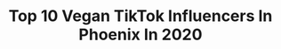 ---
title: Top 10 Vegan TikTok Influencers In Phoenix In 2020
description: >-
  Find top vegan TikTok influencers in Phoenix in 2020. Most popular hashtags: #duet #selfcare #cleanbeauty #react.
platform: TikTok
profiles:
  - username: "innbeauty_project"
    fullname: >-
      INNBEAUTY PROJECT 
    location: "United States"
    followers: 8526
    engagement: 1853
    commentsToLikes: 0.141452
    id: ck8w2d7zn4wth0j78jubk8dd8
    verified: false
    hashtags: "#eyemasks, #clearskin, #lipglaze, #texture"
  - username: "hauslabs"
    fullname: >-
      HausLabs
    location: "United States"
    followers: 4182
    engagement: 1585
    commentsToLikes: 0.086008
    id: ckac76eomekkt0i78ry8pbsgj
    verified: true
    hashtags: "#chooseone, #beforeandafter, #makeupchallenges, #beautyroutine"
  - username: "milkmakeup"
    fullname: >-
      milkmakeup
    location: "United States"
    followers: 263782
    engagement: 2225
    commentsToLikes: 0.018826
    id: ck8hsc9v1co0q0j78la0fymc5
    verified: true
    hashtags: "#tiktokearthday, #team420, #earthchallenge, #kushlipglaze"
  - username: "findingjayreace"
    fullname: >-
      🤴🏽Jꪖꪗ Rꫀꪖᥴꫀ 🌱
    location: "United States"
    followers: 7116
    engagement: 1410
    commentsToLikes: 0.268393
    id: ck9skqa1ua13n0j78xb4nidzv
    verified: false
    hashtags: "#footloose, #foodie, #parentsoftiktok, #veganfood"
  - username: "nolimit_zombie"
    fullname: >-
      😈🏀🥇🤟🏾🇩🇴👶🏾
    location: "United States"
    followers: 4898
    engagement: 1372
    commentsToLikes: 0.222806
    id: ckacv6yszmg8s0i78vzfxsgcs
    verified: false
    hashtags: "#duet, #whirlpool, #greenscreen, #rip"
  - username: "123.cha.cha"
    fullname: >-
      💖Cha-Cha💖
    location: "United States"
    followers: 12047
    engagement: 1357
    commentsToLikes: 0.079318
    id: ck9fx8y3j5d870j78h4rrmvbb
    verified: false
    hashtags: "#jewel, #howtouse, #movies, #foolishgames"
  - username: "leleposhcosmetics"
    fullname: >-
      Lele Posh
    location: "United States"
    followers: 7181
    engagement: 1002
    commentsToLikes: 0.075576
    id: ckae4hc2x2gaz0i78u0b7lgf0
    verified: false
    hashtags: "#purple, #mind, #makeuptrend, #glittertable"
  - username: "phoenixfireborn"
    fullname: >-
      phoenix fireborn
    location: "United States"
    followers: 2971
    engagement: 932
    commentsToLikes: 0.078340
    id: ck9gtc31mm4cl0j7898ufe5c1
    verified: false
    hashtags: "#ajr, #bang, #issalook, #react"
  - username: "tawanarhinson"
    fullname: >-
      Tawana R Hinson
    location: "United States"
    followers: 6785
    engagement: 853
    commentsToLikes: 0.096441
    id: ckahug1wlibgh0i78vqlryz1b
    verified: false
    hashtags: "#help, #cloud12, #notready4dasummer"
  - username: "chris_spencer"
    fullname: >-
      Chris Spencer
    location: "United States"
    followers: 18654
    engagement: 2045
    commentsToLikes: 0.015676
    id: ck9ewdjtkmbac0j7871kqhls5
    verified: false
    hashtags: "#thanksgiving, #lactoseintolerant, #quarantine, #bts"
---